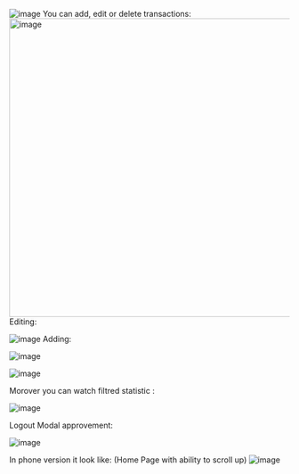![image](https://github.com/user-attachments/assets/a13c648b-3b66-47a5-840c-874a2cd1d8a4)
You can add, edit or delete transactions:
<img width="536" alt="image" src="https://github.com/user-attachments/assets/0b3ab204-0247-44ed-8afd-87882dc3fd47">
Editing:

![image](https://github.com/user-attachments/assets/dda864c6-2e3e-4cc2-90b6-785d2eb127c1)
Adding:

![image](https://github.com/user-attachments/assets/bc91c12f-ef90-4520-a721-6e00fd2bba75)

![image](https://github.com/user-attachments/assets/50f723c9-28e1-4f40-a5ca-e9e318aa3e5b)

Morover you can watch filtred statistic :

![image](https://github.com/user-attachments/assets/c5c2c81d-9da8-40f9-bfdb-0400cf41f448)

Logout Modal approvement:

![image](https://github.com/user-attachments/assets/0d5e11b5-78ef-42a5-a2fa-538407c128d9)


In phone version it look like:
(Home Page with ability  to scroll up)
![image](https://github.com/user-attachments/assets/69060874-8a24-451d-9d5e-24e51a59cc75)








